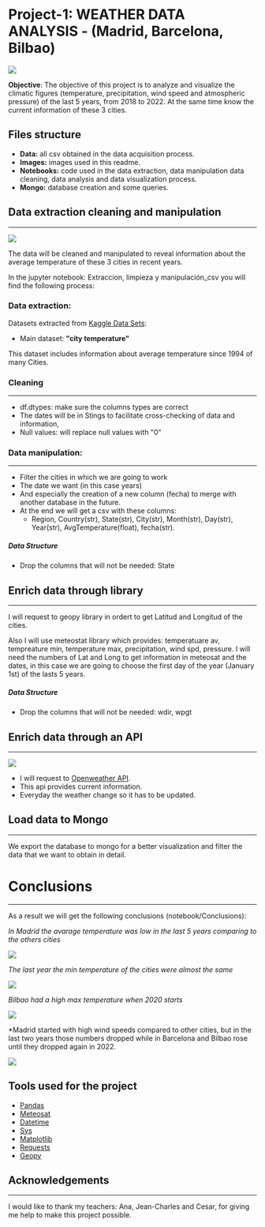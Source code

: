 # Project-1: WEATHER DATA ANALYSIS - (Madrid, Barcelona, Bilbao)
![](images/ciudades.jpeg)

**Objective**: The objective of this project is to analyze and visualize the climatic figures (temperature, precipitation, wind speed and atmospheric pressure) of the last 5 years, from 2018 to 2022. At the same time know the current information of these 3 cities.

## Files structure

- **Data:** all csv obtained in the data acquisition process.
- **Images:** images used in this readme.
- **Notebooks:** code used in the data extraction, data manipulation data cleaning, data analysis and data visualization process.
- **Mongo:** database creation and some queries.


## Data extraction cleaning and manipulation
---
![](images/Extraccion_datos.jpeg)


The data will be cleaned and manipulated to reveal information about the average temperature of these 3 cities in recent years.

In the jupyter notebook: Extraccion, limpieza y manipulación_csv you will find the following process:

### Data extraction:

Datasets extracted from [Kaggle Data Sets](https://www.kaggle.com/datasets):

- Main dataset: **"city temperature"** 

This dataset includes information about average temperature since 1994 of many Cities.


### Cleaning  
----

- df.dtypes: make sure the columns types are correct
- The dates will be in Stings to facilitate cross-checking of data and information,
- Null values: will replace null values with "0"

### Data manipulation: 
----

- Filter the cities in which we are going to work
- The date we want (in this case years)
- And especially the creation of a new column (fecha) to merge with another database in the future.
- At the end we will get a csv with these columns:
    - Region, Country(str), State(str), City(str), Month(str), Day(str), Year(str), AvgTemperature(float), fecha(str).


##### Data Structure

- Drop the columns that will not be needed: State


## Enrich data through library
----

I will request to geopy library in ordert to get Latitud and Longitud of the cities.

Also I will use meteostat library which provides:  temperatuare av, tempreature min, temperature max, precipitation, wind spd, pressure. I will need the numbers of Lat and Long to get information in meteosat and the dates, in this case we are going to choose the first day of the year (January 1st) of the lasts 5 years.

##### Data Structure

- Drop the columns that will not be needed: wdir, wpgt


## Enrich data through an API
----
![](images/Api_call.jpeg)


- I will request to [Openweather API](https://openweathermap.org/api).
- This api provides current information.
- Everyday the weather change so it has to be updated.


## Load data to Mongo 
----

We export the database to mongo for a better visualization and filter the data that we want to obtain in detail.


# Conclusions
----
As a result we will get the following conclusions (notebook/Conclusions):

*In Madrid the avarage temperature was low in the last 5 years comparing to the others cities*

![](images/Temp_media.png)


*The last year the min temperature of the cities were almost the same*

 ![](images/Temp_min.png)
 

*Bilbao had a high max temperature when 2020 starts*

![](images/Temp_max.png)

 
*Madrid started with high wind speeds compared to other cities, but in the last two years those numbers dropped while in Barcelona and Bilbao rose until they dropped again in 2022.

![](images/Velocidad_viento.png)


## Tools used for the project

- [Pandas](https://pandas.pydata.org/)
- [Meteosat](https://dev.meteostat.net/python/)
- [Datetime](https://docs.python.org/3/library/datetime.html)
- [Sys](https://docs.python.org/3/library/sys.html)
- [Matplotlib](https://matplotlib.org/)
- [Requests](https://requests.readthedocs.io/en/master/)
- [Geopy](https://geopy.readthedocs.io/en/stable/)



## Acknowledgements
----

I would like to thank my teachers: Ana, Jean-Charles and Cesar, for giving me help to make this project possible.